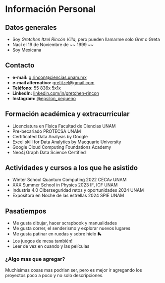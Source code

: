 # Información Personal

## Datos generales

- Soy *Gretchen Itzel Rincón Villa*, pero pueden llamarme solo *Gret* o Greta
- Nací el 19 de Noviembre de ~~ 1999 ~~
- Soy Mexicana


## Contacto
- **e-mail:** [g.rincon@ciencias.unam.mx](mailto:g.rincon@ciencias.unam.mx)
- **e-mail alternativo:** [gretitzel@gmail.com](mailto:gretitzel@gmail.com)
- **Teléfono:**  55 836x 5x1x
- **LinkedIn:** [linkedin.com/in/gretchen-rincon](https://www.linkedin.com/in/gretchen-itzel-rincon-villa/)
- **Instagram:** [@epsilon_pequeno](https://www.instagram.com/epsilon_pequeno)


## Formación académica y extracurricular
- Licenciatura en Física Facultad de Ciencias UNAM
- Pre-becariado PROTECSA UNAM
- Certificated Data Analysis by Google
- Excel skill for Data Analytics by Macquarie University
- Google Cloud Computing Foundations Academy
- Neo4j Graph Data Science Certified

## Actividades y cursos a los que he asistido
- Winter School Quantum Computing 2022 CECAv UNAM
- XXX Summer School in Physics 2023 IF, ICF UNAM
- Industria 4.0 CIberseguridad retos y oportunidades 2024 UNAM
- Expositora en Noche de las estrellas 2024 SPIE UNAM 


## Pasatiempos 
- Me gusta dibujar, hacer scrapbook y manualidades
- Me gusta correr, el senderismo y explorar nuevos lugares
- Me gusta patinar en ruedas y sobre hielo 🛼
- Los juegos de mesa también!
- Leer de vez en cuando y las películas


### ¿Algo mas que agregar?
Muchisimas cosas mas podrian ser, pero es mejor ir agregando los proyectos poco a poco y no solo descripciones.

